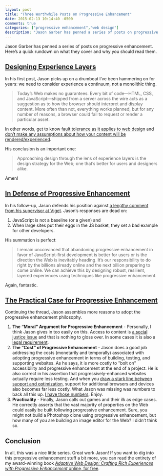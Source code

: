 ```yaml
---
layout: post
title: "Three Worthwhile Posts on Progressive Enhancement"
date: 2015-02-13 10:14:40 -0500
comments: true
categories: ["progressive enhancement","web design"]
description: "Jason Garber has penned a series of posts on progressive enhancement. Here’s a quick rundown on what they cover and why you should read them."
---
```


Jason Garber has penned a series of posts on progressive enhancement. Here’s a quick rundown on what they cover and why you should read them.

<!-- more -->

## [Designing Experience Layers](http://sixtwothree.org/posts/designing-experience-layers)

In his first post, Jason picks up on a drumbeat I’ve been hammering on for years: we need to consider experience a continuum, not a monolithic thing.

> Today’s Web makes no guarantees. Every bit of code—HTML, CSS, and JavaScript—shipped from a server across the wire acts as a suggestion as to how the browser should interpret and display content. More often than not, everything works planned, but for any number of reasons, a browser could fail to request or render a particular asset. 

In other words, get to know [fault tolerance as it applies to web design](http://adaptivewebdesign.info/1st-edition/chapter-1.html#adapt-or-die) and [don’t make any assumptions about how your content will be rendered/experienced](http://aaron-gustafson.com/notebook/a-fundamental-disconnect/).

His conclusion is an important one:

> Approaching design through the lens of experience layers is the design strategy for the Web; one that’s better for users and designers alike.

Amen!

## [In Defense of Progressive Enhancement](http://sixtwothree.org/posts/in-defense-of-progressive-enhancement)

In his follow-up, Jason defends his position against [a lengthy comment from his supervisor at Viget](http://viget.com/inspire/designing-experience-layers#comment-1847156038). Jason’s responses are dead on:

1. JavaScript is not a baseline (or a given) and
2. When large sites put their eggs in the JS basket, they set a bad example for other developers.

His summation is perfect: 

> I remain unconvinced that abandoning progressive enhancement in favor of JavaScript-first development is better for users or is the direction the Web is inevitably heading. It’s our responsibility to do right by the billions already online and the next billion preparing to come online. We can achieve this by designing robust, resilient, layered experiences using techniques like progressive enhancement.

Again, fantastic.

## [The Practical Case for Progressive Enhancement](http://sixtwothree.org/posts/the-practical-case-for-progressive-enhancement)

Continuing the thread, Jason assembles more reasons to adopt the progressive enhancement philosophy.

1. **The “Moral” Argument for Progressive Enhancement** - Personally, I think Jason gives in too easily on this. Access to content is [a social justice issue](http://www.pewinternet.org/topics/digital-divide/) and that is nothing to gloss over. In some cases it is also a [legal requirement](http://www.section508.gov/). 
2. **The “Cost” of Progressive Enhancement** - Jason does a good job addressing the costs (monetarily and temporally) associated with adopting progressive enhancement in terms of building, testing, and supporting websites. As he says, it is more costly to "bolt on" accessibility and progressive enhancement at the end of a project. He is also correct in his assertion that progressively-enhanced websites actually require less testing. And when you [draw a stark line between support and optimization](http://bradfrost.com/blog/mobile/support-vs-optimization/), support for additional browsers and devices also becomes far less costly. What Jason was missing was numbers to back all this up. [I have those numbers](http://blog.easy-designs.net/archives/the-true-cost-of-progressive-enhancement/). Enjoy.
3. **Practicality** - Finally, Jason calls out games and their ilk as edge cases. He correctly asserts that the vast majority of properties on the Web could easily be built following progressive enhancement. Sure, you might not build a Photoshop clone using progressive enhancement, but how many of you are building an image editor for the Web? I didn’t think so.

## Conclusion

In all, this was a nice little series. Great work Jason! If you want to dig into this progressive enhancement stuff a bit more, you can read the entirety of my award-winning book [<cite>Adaptive Web Design: Crafting Rich Experiences with Progressive Enhancement</cite> online, for free](http://adaptivewebdesign.info/1st-edition/).